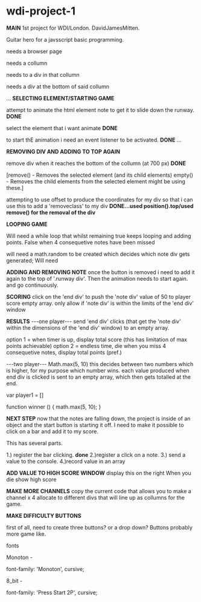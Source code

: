 # wdi-project-1

**MAIN**
1st project for WDI/London. DavidJamesMitten.

Guitar hero for a javsscript basic programming.

needs a browser page

needs a collumn

needs to a div in that collumn

needs a div at the bottom of said collumn




...
**SELECTING ELEMENT/STARTING GAME**

attempt to animate the html element note to get it to slide down the runway. **DONE**

select the element that i want animate **DONE**

to start thE animation i need an event listener to be activated. **DONE**
...

**REMOVING DIV AND ADDING TO TOP AGAIN**

remove div when it reaches the bottom of the collumn (at 700 px) **DONE**

[remove() - Removes the selected element (and its child elements)
empty() - Removes the child elements from the selected element
might be using these.]

attempting to use offset to produce the coordinates for my div so that i can use this to add a 'removeclass' to my div **DONE...used position().top/used remove() for the removal of the div**


**LOOPING GAME**

Will need a while loop that whilst remaining true keeps looping and adding points. False when 4 consequetive notes have been missed

will need a math.random to be created which decides which note div gets generated;
Will need


**ADDING AND REMOVING NOTE**
once the button is removed i need to add it again to the top of '.runway div'. Then the animation needs to start again. and go continuously.




**SCORING**
click on the 'end div' to push the 'note div' value of 50 to player score empty array. only allow if 'note div' is within the limits of the 'end div' window

**RESULTS**
---one player---
send 'end div' clicks (that get the 'note div' within the dimensions of the 'end div' window) to an empty array.

option 1 = when timer is up, display total score (this has limitation of max points achievable)
option 2 = endless time, die when you miss 4 consequetive notes, display total points (pref.)


---two player---
Math.max(5, 10) this decides between two numbers which is higher, for my purpose which number wins.
each value produced when end div is clicked is sent to an empty array, which then gets totalled at the end.


var player1 = []

 function winner () {
   math.max(5, 10);
 }



**NEXT STEP**
now that the notes are falling down, the project is inside of an object and the start button is starting it off. I need to make it possible to click on a bar and add it to my score.

This has several parts.

1.) register the bar clicking. **done**
2.)register a click on  a note.
3.) send a value to the console.
4.)record value in an array

**ADD VALUE TO HIGH SCORE WINDOW**
display this on the right
When you die show high score

**MAKE MORE CHANNELS**
copy the current code that allows you to make a channel x 4
allocate to different divs that will line up as collumns for the game.
 


**MAKE DIFFICULTY BUTTONS**

first of all, need to create three buttons? or a drop down? Buttons probably more game like.










fonts

Monoton -

<style>
@import url('https://fonts.googleapis.com/css?family=Monoton');
</style>

font-family: 'Monoton', cursive;

<link href="https://fonts.googleapis.com/css?family=Monoton" rel="stylesheet">

8_bit -

<link href="https://fonts.googleapis.com/css?family=Press+Start+2P" rel="stylesheet">

font-family: 'Press Start 2P', cursive;


<style>
@import url('https://fonts.googleapis.com/css?family=Press+Start+2P');
</style>
